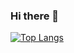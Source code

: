 ### Hi there 👋

[![Top Langs](https://github-readme-stats.vercel.app/api/top-langs/?username=kkw2758&layout=compact)](https://github.com/kkw2758)
<!--
**kkw2758/kkw2758** is a ✨ _special_ ✨ repository because its `README.md` (this file) appears on your GitHub profile.

Here are some ideas to get you started:

- 🔭 I’m currently working on ...
- 🌱 I’m currently learning ...
- 👯 I’m looking to collaborate on ...
- 🤔 I’m looking for help with ...
- 💬 Ask me about ...
- 📫 How to reach me: ...
- 😄 Pronouns: ...
- ⚡ Fun fact: ...
-->
